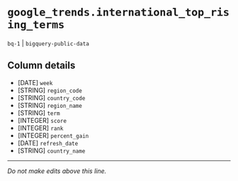 # `google_trends.international_top_rising_terms`
`bq-1` | `bigquery-public-data`

## Column details
* [DATE]      `week`
* [STRING]    `region_code`
* [STRING]    `country_code`
* [STRING]    `region_name`
* [STRING]    `term`
* [INTEGER]   `score`
* [INTEGER]   `rank`
* [INTEGER]   `percent_gain`
* [DATE]      `refresh_date`
* [STRING]    `country_name`

-------------------------------------------------------------------------------
*Do not make edits above this line.*
